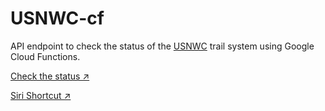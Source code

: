 # USNWC-cf

API endpoint to check the status of the [USNWC](https://usnwc.org/) trail system using Google Cloud Functions.

[Check the status ↗][1]

[Siri Shortcut ↗][2]

[1]: http://usnwc.atwalsh.me
[2]: https://www.icloud.com/shortcuts/cb6ec0ef4c1c465ea6474049ad7f5ad8